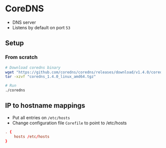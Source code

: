 # CoreDNS

- DNS server
- Listens by default on port `53`

## Setup

### From scratch

```sh
# Download coredns binary
wget "https://github.com/coredns/coredns/releases/download/v1.4.0/coredns_1.4.0_linux_amd64.tgz"
tar -xzvf "coredns_1.4.0_linux_amd64.tgz"
```

```sh
# Run
./coredns
```

## IP to hostname mappings

- Put all entries on `/etc/hosts`
- Change configuration file `Corefile` to point to /etc/hosts

```conf
. {
    hosts /etc/hosts
}
```
